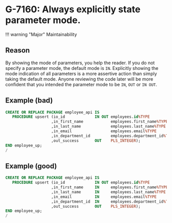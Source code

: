 # G-7160: Always explicitly state parameter mode.

!!! warning "Major"
    Maintainability

## Reason

By showing the mode of parameters, you help the reader. If you do not specify a parameter mode, the default mode is `IN`. Explicitly showing the mode indication of all parameters is a more assertive action than simply taking the default mode. Anyone reviewing the code later will be more confident that you intended the parameter mode to be `IN`, `OUT` or `IN OUT`.

## Example (bad)

``` sql
CREATE OR REPLACE PACKAGE employee_api IS
   PROCEDURE upsert (io_id             IN OUT employees.id%TYPE
                    ,in_first_name            employees.first_name%TYPE
                    ,in_last_name             employees.last_name%TYPE 
                    ,in_email                 employees.email%TYPE 
                    ,in_department_id         employees.department_id%TYPE
                    ,out_success       OUT    PLS_INTEGER);
END employee_up;
/
```

## Example (good)

``` sql
CREATE OR REPLACE PACKAGE employee_api IS
   PROCEDURE upsert (io_id             IN OUT employees.id%TYPE
                    ,in_first_name     IN     employees.first_name%TYPE
                    ,in_last_name      IN     employees.last_name%TYPE 
                    ,in_email          IN     employees.email%TYPE 
                    ,in_department_id  IN     employees.department_id%TYPE
                    ,out_success       OUT    PLS_INTEGER);
END employee_up;
/
```
